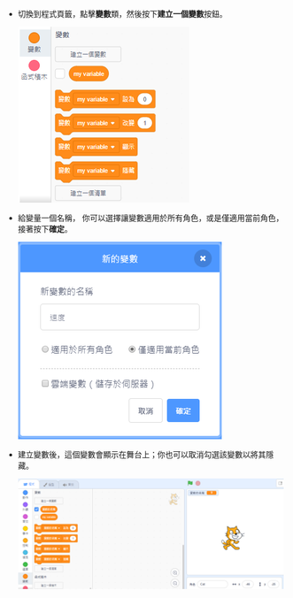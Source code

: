 + 切換到程式頁籤，點擊**變數**類，然後按下**建立一個變數**按鈕。
    
    ![變數相關積木](images/data-blocks.png)

+ 給變量一個名稱， 你可以選擇讓變數適用於所有角色，或是僅適用當前角色， 接著按下**確定**。
    
    ![建立一個變數](images/create-variable.png)

+ 建立變數後，這個變數會顯示在舞台上；你也可以取消勾選該變數以將其隱藏。
    
    ![舞台上顯示的變數](images/variable-show.png)
